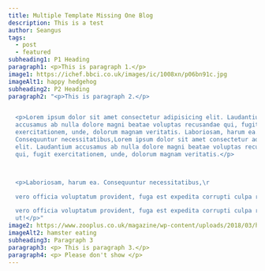 ```yaml
---
title: Multiple Template Missing One Blog
description: This is a test
author: Seangus
tags:
  - post
  - featured
subheading1: P1 Heading
paragraph1: <p>This is paragraph 1.</p>
image1: https://ichef.bbci.co.uk/images/ic/1008xn/p06bn91c.jpg
imageAlt1: happy hedgehog
subheading2: P2 Heading
paragraph2: "<p>This is paragraph 2.</p>


  <p>Lorem ipsum dolor sit amet consectetur adipisicing elit. Laudantium
  accusamus ab nulla dolore magni beatae voluptas recusandae qui, fugit
  exercitationem, unde, dolorum magnam veritatis. Laboriosam, harum ea.
  Consequuntur necessitatibus,Lorem ipsum dolor sit amet consectetur adipisicing
  elit. Laudantium accusamus ab nulla dolore magni beatae voluptas recusandae
  qui, fugit exercitationem, unde, dolorum magnam veritatis.</p>



  <p>Laboriosam, harum ea. Consequuntur necessitatibus,\r

  vero officia voluptatum provident, fuga est expedita corrupti culpa rem ut!

  vero officia voluptatum provident, fuga est expedita corrupti culpa rem
  ut!</p>"
image2: https://www.zooplus.co.uk/magazine/wp-content/uploads/2018/03/hamster-language-1024x682.jpg
imageAlt2: hamster eating
subheading3: Paragraph 3
paragraph3: <p> This is paragraph 3.</p>
paragraph4: <p> Please don't show </p>
---
```

